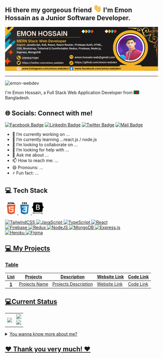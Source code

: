 ﻿## Hi there my gorgeous friend <img src="assets/hello.gif" width="28px" alt="hi"> I'm Emon Hossain as a Junior Software Developer.

![Github Banner](assets/emonBg.png)

<hr>
<p align="left"> <img src="https://komarev.com/ghpvc/?username=emon-webdev&label=Profile%20views&color=0e75b6&style=flat" alt="emon-webdev" /> </p>

<!--####My name is Emon Hossain. Description____.-->

I'm Emon Hossain, a Full Stack Web Application Developer from <img src="assets/bangladesh.png" width="18"/> Bangladesh.

## 🌐 Socials: Connect with me!

[![Facebook Badge](https://img.shields.io/badge/Facebook-1877F2?style=for-the-badge&logo=facebook&logoColor=white)](https://fb.com/emon.webdev) [![Linkedin Badge](https://img.shields.io/badge/LinkedIn-0077B5?style=for-the-badge&logo=linkedin&logoColor=white)](https://www.linkedin.com/in/emon-webdev/) [![Twitter Badge](https://img.shields.io/badge/Twitter-1DA1F2?style=for-the-badge&logo=twitter&logoColor=white)](https://twitter.com/@emon_webdev) [![Mail Badge](https://img.shields.io/badge/Gmail-D14836?style=for-the-badge&logo=gmail&logoColor=white)](mailto:emon.hossain.web@gmail.com)

- 🔭 I’m currently working on ...
- 🌱 I’m currently learning ...react.js / node.js
- 👯 I’m looking to collaborate on ...
- 🤔 I’m looking for help with ...
- 💬 Ask me about ...
- 📫 How to reach me: ...
- 😄 Pronouns: ...
- ⚡ Fun fact: ...

## 💻 Tech Stack

<a href="https://www.w3.org/html/" target="_blank" rel="noreferrer"> <img src="https://raw.githubusercontent.com/devicons/devicon/master/icons/html5/html5-original-wordmark.svg" alt="html5" width="40" height="40"/> </a> <a href="https://www.w3schools.com/css/" target="_blank" rel="noreferrer"> <img src="https://raw.githubusercontent.com/devicons/devicon/master/icons/css3/css3-original-wordmark.svg" alt="css3" width="40" height="40"/> </a> <a href="https://getbootstrap.com" target="_blank" rel="noreferrer"> <img src="https://raw.githubusercontent.com/devicons/devicon/master/icons/bootstrap/bootstrap-plain-wordmark.svg" alt="bootstrap" width="40" height="40"/>

![TailwindCSS](https://img.shields.io/badge/tailwindcss-%2338B2AC.svg?style=for-the-badge&logo=tailwind-css&logoColor=white) ![JavaScript](https://img.shields.io/badge/javascript-%23323330.svg?style=for-the-badge&logo=javascript&logoColor=%23F7DF1E) ![TypeScript](https://img.shields.io/badge/typescript-%23007ACC.svg?style=for-the-badge&logo=typescript&logoColor=white) ![React](https://img.shields.io/badge/react-%2320232a.svg?style=for-the-badge&logo=react&logoColor=%2361DAFB) <br> ![Firebase](https://img.shields.io/badge/firebase-%23039BE5.svg?style=for-the-badge&logo=firebase) ![Redux](https://img.shields.io/badge/redux-%23593d88.svg?style=for-the-badge&logo=redux&logoColor=white) ![NodeJS](https://img.shields.io/badge/node.js-6DA55F?style=for-the-badge&logo=node.js&logoColor=white) ![MongoDB](https://img.shields.io/badge/MongoDB-%234ea94b.svg?style=for-the-badge&logo=mongodb&logoColor=white) ![Express.js](https://img.shields.io/badge/express.js-%23404d59.svg?style=for-the-badge&logo=express&logoColor=%2361DAFB) <br> ![Heroku](https://img.shields.io/badge/heroku-%23430098.svg?style=for-the-badge&logo=heroku&logoColor=white) ![Figma](https://img.shields.io/badge/figma-%23F24E1E.svg?style=for-the-badge&logo=figma&logoColor=white)

## 💻 My Projects

### Table

<div class="overflow-x-auto">
  <table class="table w-full">
    <!-- head -->
    <thead>
      <tr>
        <th>List</th>
        <th>Projects</th>
        <th>Description</th>
        <th>Website Link</th>
         <th>Code Link</th>
      </tr>
    </thead>
    <tbody>
      <!-- row 1 -->
      <tr>
        <th>1</th>
        <td>Projects Name</td>
        <td>Projects Description</td>
        <td>Website Link</td>
        <td>Code Link</td>
      </tr>
    </tbody>
  </table>
</div>
  
## 💻Current Status

<div class="overflow-x-auto">
  <table class="table w-full">
    <tbody>
      <!-- row 1 -->
      <tr>
        <td>
 <img align="center" src="https://github-readme-stats.vercel.app/api/top-langs?username=emon-webdev&show_icons=true&locale=en&layout=compact%22%20alt=%22emon-webdev" /></td>
  <td>
   <img src="https://github-readme-streak-stats.herokuapp.com/?user=emon-webdev&background=0D1117&sideNums=FFFFFF&sideLabels=9A9A9A&currStreakNum=FB8C00&dates=6E6E6E" />
    <br/>
     <img src='https://github-readme-stats.vercel.app/api?username=emon-webdev&show_icons=true&locale=en' />
       </td>
      </tr>
    </tbody>
  </table>
</div>
 
 
 
 <details>

<summary>
  You wanna know more about me?
</summary>

<br >

#### ?

#### Github Stats

</details>

<h2>❤️ Thank you very much! ❤️</h2>
